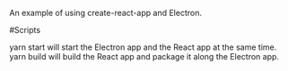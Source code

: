 An example of using create-react-app and Electron.

#Scripts

yarn start will start the Electron app and the React app at the same time.
yarn build will build the React app and package it along the Electron app.
